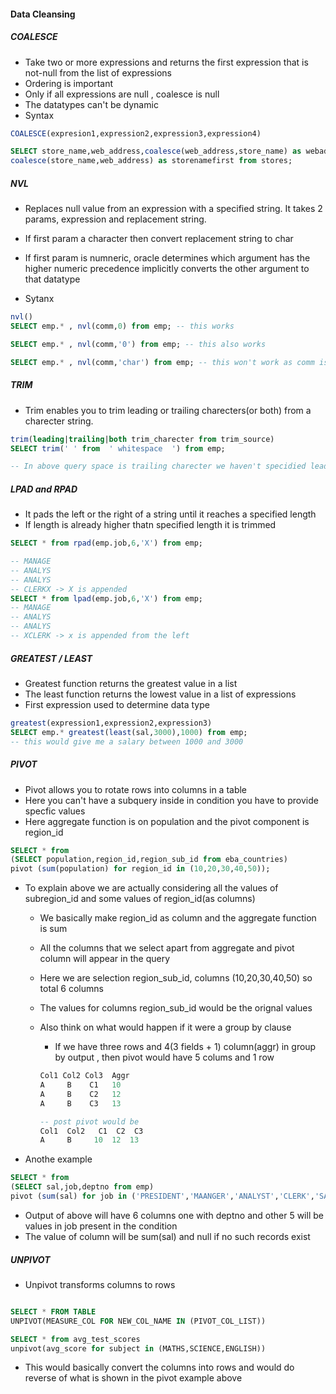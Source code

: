 #### Data Cleansing

##### COALESCE

- Take two or more expressions and returns the first expression that is not-null from the list of expressions
- Ordering is important
- Only if all expressions are null , coalesce is null
- The datatypes can't be dynamic
- Syntax

```SQL
COALESCE(expresion1,expression2,expression3,expression4)

SELECT store_name,web_address,coalesce(web_address,store_name) as webaddress_first , 
coalesce(store_name,web_address) as storenamefirst from stores;

```

##### NVL

- Replaces null value from an expression with a specified string. It takes 2 params, expression and replacement string.

- If first param a character then convert replacement string to char

- If first param is numneric, oracle determines which argument has the higher numeric precedence implicitly converts the other argument to that datatype

- Sytanx  
``` SQL
nvl()
SELECT emp.* , nvl(comm,0) from emp; -- this works

SELECT emp.* , nvl(comm,'0') from emp; -- this also works

SELECT emp.* , nvl(comm,'char') from emp; -- this won't work as comm is of int type 
```


##### TRIM
- Trim enables you to trim leading or trailing charecters(or both) from a charecter string.

``` SQL
trim(leading|trailing|both trim_charecter from trim_source) 
SELECT trim(' ' from  ' whitespace  ') from emp;

-- In above query space is trailing charecter we haven't specidied leading or trailing hence we woul remove all whitespaces from the string
```

##### LPAD and RPAD

- It pads the left or the right of a string until it reaches a specified length
- If length is already higher thatn specified length it is trimmed

```SQL
SELECT * from rpad(emp.job,6,'X') from emp;

-- MANAGE
-- ANALYS
-- ANALYS
-- CLERKX -> X is appended
SELECT * from lpad(emp.job,6,'X') from emp;
-- MANAGE
-- ANALYS
-- ANALYS
-- XCLERK -> x is appended from the left
```


##### GREATEST / LEAST

- Greatest function returns the greatest value in a list
- The least function returns the lowest value in a list of expressions
- First expression used to determine data type

``` SQL
greatest(expression1,expression2,expression3)
SELECT emp.* greatest(least(sal,3000),1000) from emp;
-- this would give me a salary between 1000 and 3000

```

##### PIVOT

- Pivot allows you to rotate rows into columns in a table
- Here you can't have a subquery inside in condition you have to provide specfic values
- Here aggregate function is on population and the pivot component is region_id


``` SQL
SELECT * from 
(SELECT population,region_id,region_sub_id from eba_countries)
pivot (sum(population) for region_id in (10,20,30,40,50));
```

- To explain above we are actually considering all the values of subregion_id and some values of region_id(as columns)

  - We basically make region_id as column and the aggregate function is sum 
  - All the columns that we select apart from aggregate and pivot column will appear in the query
  - Here we are selection region_sub_id, columns (10,20,30,40,50) so total 6 columns 
  - The values for columns region_sub_id would be the orignal values

  - Also think on what would happen if it were a group by clause

    - If we have three rows and 4(3 fields + 1) column(aggr) in group by output , then pivot would have 5 colums and 1 row

    
    ``` SQL
    Col1 Col2 Col3  Aggr
    A     B    C1   10 
    A     B    C2   12
    A     B    C3   13

    -- post pivot would be 
    Col1  Col2   C1  C2  C3
    A     B     10  12  13
    ```

- Anothe example

```SQL
SELECT * from 
(SELECT sal,job,deptno from emp)
pivot (sum(sal) for job in ('PRESIDENT','MAANGER','ANALYST','CLERK','SALESMAN') )
```

- Output of above will have 6 columns one with deptno and other 5 will be values in job present in the condition
- The value of column will be sum(sal) and null if no such records exist

##### UNPIVOT

- Unpivot transforms columns to rows

```SQL

SELECT * FROM TABLE
UNPIVOT(MEASURE_COL FOR NEW_COL_NAME IN (PIVOT_COL_LIST))

SELECT * from avg_test_scores
unpivot(avg_score for subject in (MATHS,SCIENCE,ENGLISH))

```

- This would basically convert the columns into rows and would do reverse of what is shown in the pivot example above